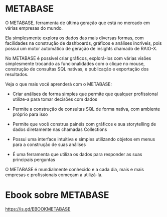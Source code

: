 # METABASE
O METABASE, ferramenta de última geração que está no mercado em várias empresas do mundo.

Ela simplesmente explora os dados das mais diversas formas, com facilidades na construção de dashboards, gráficos e análises incríveis, pois possui um motor automático de geração de insights chamado de RAIO-X.

No METABASE é possível criar gráficos, explorá-los com várias visões simplesmente trocando as funcionalidades com o clique no mouse, construção de consultas SQL nativas, e publicação e exportação dos resultados.

Veja o que mais você aprenderá com o METABASE:

- Criar análises de forma simples que permite que qualquer profissional utilize-a para tomar decisões com dados 

- Permite a construção de consultas SQL de forma nativa, com ambiente próprio para isso

- Permite que você construa painéis com gráficos e sua storytelling de dados diretamente nas chamadas Collections

- Possui uma interface intuitiva e simples utilizando objetos em menus para a construção de suas análises

- É uma ferramenta que utiliza os dados para responder as suas principais perguntas

O METABASE é mundialmente conhecido e a cada dia, mais e mais empresas e profissionais começam a utilizá-la. 

# Ebook sobre METABASE
https://is.gd/EBOOKMETABASE
